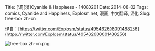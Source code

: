 Title: [译][漫]Cyanide & Happiness - 14080201
Date: 2014-08-02
Tags: comics, Cyanide and Happiness, Explosm.net, 漫画, 中文翻译, 汉化
Slug: free-box.zh-cn

译自：[https://twitter.com/Explosm/status/495462608091488256](https://twitter.com/Explosm/status/495462608091488256)


![free-box.zh-cn.png](/static/images/comics/free-box.zh-cn.png)
